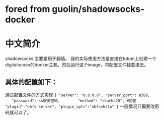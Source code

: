 fored from guolin/shadowsocks-docker
====================

中文简介
=========
shadowsocks 主要是用于翻墙。
我的实际使用方法是直接在tutum上创建一个digitalocean的docker主机，然后运行这个image，将配置文件挂载进去。

具体的配置如下：
---------

通过配置文件的方式实现
`
{
        "server": "0.0.0.0",
        "server_port": 8388,
        "password": ss服务密码,
        "method": "chacha20", #加密
        "plugin":"obfs-server",
        "plugin_opts":"obfs=http"
}
`
一般情况只需要改密码就可以了。
